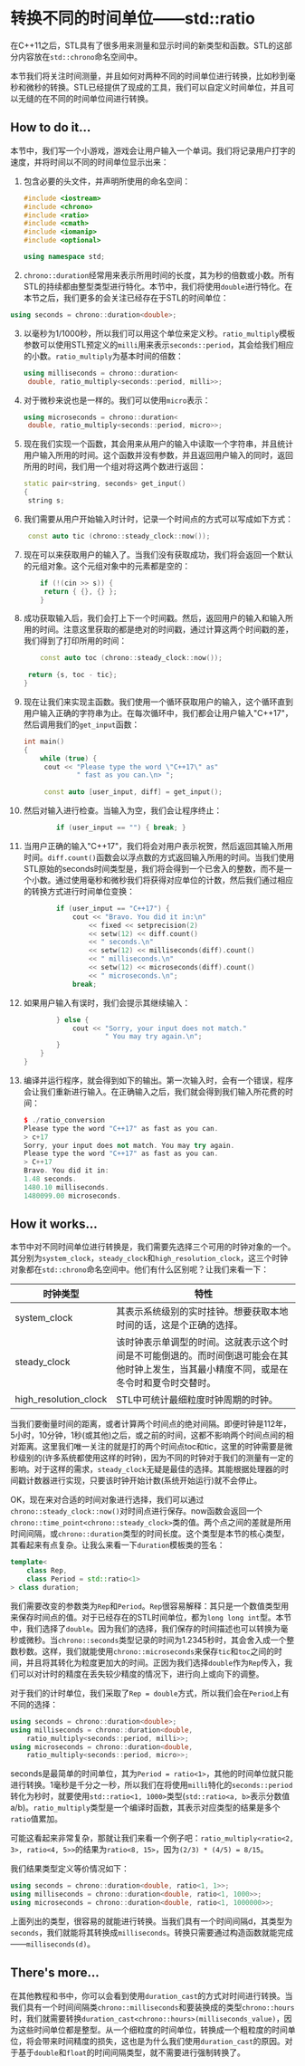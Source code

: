 # 转换不同的时间单位——std::ratio

在C++11之后，STL具有了很多用来测量和显示时间的新类型和函数。STL的这部分内容放在`std::chrono`命名空间中。

本节我们将关注时间测量，并且如何对两种不同的时间单位进行转换，比如秒到毫秒和微秒的转换。STL已经提供了现成的工具，我们可以自定义时间单位，并且可以无缝的在不同的时间单位间进行转换。

## How to do it...

本节中，我们写一个小游戏，游戏会让用户输入一个单词。我们将记录用户打字的速度，并将时间以不同的时间单位显示出来：

1. 包含必要的头文件，并声明所使用的命名空间：

   ```c++
   #include <iostream>
   #include <chrono>
   #include <ratio>
   #include <cmath>
   #include <iomanip>
   #include <optional>
   
   using namespace std; 
   ```

2.  `chrono::duration`经常用来表示所用时间的长度，其为秒的倍数或小数。所有STL的持续都由整型类型进行特化。本节中，我们将使用`double`进行特化。在本节之后，我们更多的会关注已经存在于STL的时间单位：

   ```c++
   using seconds = chrono::duration<double>;
   ```

3. 以毫秒为1/1000秒，所以我们可以用这个单位来定义秒。`ratio_multiply`模板参数可以使用STL预定义的`milli`用来表示`seconds::period`，其会给我们相应的小数。`ratio_multiply`为基本时间的倍数：

   ```c++
   using milliseconds = chrono::duration<
   	double, ratio_multiply<seconds::period, milli>>;
   ```

4. 对于微秒来说也是一样的。我们可以使用`micro`表示：

   ```c++
   using microseconds = chrono::duration<
   	double, ratio_multiply<seconds::period, micro>>;
   ```

5. 现在我们实现一个函数，其会用来从用户的输入中读取一个字符串，并且统计用户输入所用的时间。这个函数并没有参数，并且返回用户输入的同时，返回所用的时间，我们用一个组对将这两个数进行返回：

   ```c++
   static pair<string, seconds> get_input()
   {
   	string s;
   ```

6. 我们需要从用户开始输入时计时，记录一个时间点的方式可以写成如下方式：

   ```c++
   	const auto tic (chrono::steady_clock::now());
   ```

7. 现在可以来获取用户的输入了。当我们没有获取成功，我们将会返回一个默认的元组对象。这个元组对象中的元素都是空的：

   ```c++
       if (!(cin >> s)) {
       	return { {}, {} };
       }
   ```

8. 成功获取输入后，我们会打上下一个时间戳。然后，返回用户的输入和输入所用的时间。注意这里获取的都是绝对的时间戳，通过计算这两个时间戳的差，我们得到了打印所用的时间：

   ```c++
       const auto toc (chrono::steady_clock::now());
       
   	return {s, toc - tic};
   } 
   ```

9. 现在让我们来实现主函数。我们使用一个循环获取用户的输入，这个循环直到用户输入正确的字符串为止。在每次循环中，我们都会让用户输入"C++17"，然后调用我们的`get_input`函数：

   ```c++
   int main()
   {
       while (true) {
       	cout << "Please type the word \"C++17\" as"
       			" fast as you can.\n> ";
           
       	const auto [user_input, diff] = get_input();
   ```

10. 然后对输入进行检查。当输入为空，我们会让程序终止：

    ```c++
    		if (user_input == "") { break; }
    ```

11. 当用户正确的输入"C++17"，我们将会对用户表示祝贺，然后返回其输入所用时间。`diff.count()`函数会以浮点数的方式返回输入所用的时间。当我们使用STL原始的seconds时间类型是，我们将会得到一个已舍入的整数，而不是一个小数。通过使用毫秒和微秒我们将获得对应单位的计数，然后我们通过相应的转换方式进行时间单位变换：

    ```c++
            if (user_input == "C++17") {
                cout << "Bravo. You did it in:\n"
                    << fixed << setprecision(2)
                    << setw(12) << diff.count()
                    << " seconds.\n"
                    << setw(12) << milliseconds(diff).count()
                    << " milliseconds.\n"
                    << setw(12) << microseconds(diff).count()
                    << " microseconds.\n";
                break;
    ```

12. 如果用户输入有误时，我们会提示其继续输入：

    ```c++
            } else {
                cout << "Sorry, your input does not match."
               			" You may try again.\n";
            }
        }
    }
    ```

13. 编译并运行程序，就会得到如下的输出。第一次输入时，会有一个错误，程序会让我们重新进行输入。在正确输入之后，我们就会得到我们输入所花费的时间：

    ```c++
    $ ./ratio_conversion
    Please type the word "C++17" as fast as you can.
    > c+17
    Sorry, your input does not match. You may try again.
    Please type the word "C++17" as fast as you can.
    > C++17
    Bravo. You did it in:
    1.48 seconds.
    1480.10 milliseconds.
    1480099.00 microseconds.
    ```

## How it works...

本节中对不同时间单位进行转换是，我们需要先选择三个可用的时钟对象的一个。其分别为`system_clock`，`steady_clock`和`high_resolution_clock`，这三个时钟对象都在`std::chrono`命名空间中。他们有什么区别呢？让我们来看一下：

| 时钟类型              | 特性                                                         |
| --------------------- | ------------------------------------------------------------ |
| system_clock          | 其表示系统级别的实时挂钟。想要获取本地时间的话，这是个正确的选择。 |
| steady_clock          | 该时钟表示单调型的时间。这就表示这个时间是不可能倒退的。而时间倒退可能会在其他时钟上发生，当其最小精度不同，或是在冬令时和夏令时交替时。 |
| high_resolution_clock | STL中可统计最细粒度时钟周期的时钟。                          |

当我们要衡量时间的距离，或者计算两个时间点的绝对间隔。即便时钟是112年，5小时，10分钟，1秒(或其他)之后，或之前的时间，这都不影响两个时间点间的相对距离。这里我们唯一关注的就是打的两个时间点toc和tic，这里的时钟需要是微秒级别的(许多系统都使用这样的时钟)，因为不同的时钟对于我们的测量有一定的影响。对于这样的需求，`steady_clock`无疑是最佳的选择。其能根据处理器的时间戳计数器进行实现，只要该时钟开始计数(系统开始运行)就不会停止。

OK，现在来对合适的时间对象进行选择，我们可以通过`chrono::steady_clock::now()`对时间点进行保存。now函数会返回一个`chrono::time_point<chrono::steady_clock>`类的值。两个点之间的差就是所用时间间隔，或`chrono::duration`类型的时间长度。这个类型是本节的核心类型，其看起来有点复杂。让我么来看一下`duration`模板类的签名：

```c++
template<
    class Rep,
    class Period = std::ratio<1>
> class duration;
```

我们需要改变的参数类为`Rep`和`Period`。`Rep`很容易解释：其只是一个数值类型用来保存时间点的值。对于已经存在的STL时间单位，都为`long long int`型。本节中，我们选择了`double`。因为我们的选择，我们保存的时间描述也可以转换为毫秒或微秒。当`chrono::seconds`类型记录的时间为1.2345秒时，其会舍入成一个整数秒数。这样，我们就能使用`chrono::microseconds`来保存`tic`和`toc`之间的时间，并且将其转化为粒度更加大的时间。正因为我们选择`double`作为`Rep`传入，我们可以对计时的精度在丢失较少精度的情况下，进行向上或向下的调整。

对于我们的计时单位，我们采取了`Rep = double`方式，所以我们会在`Period`上有不同的选择：

```c++
using seconds = chrono::duration<double>;
using milliseconds = chrono::duration<double,
	ratio_multiply<seconds::period, milli>>;
using microseconds = chrono::duration<double,
	ratio_multiply<seconds::period, micro>>;
```

 seconds是最简单的时间单位，其为`Period = ratio<1>`，其他的时间单位就只能进行转换。1毫秒是千分之一秒，所以我们在将使用`milli`特化的`seconds::period`转化为秒时，就要使用`std::ratio<1, 1000>`类型(`std::ratio<a, b>`表示分数值a/b)。`ratio_multiply`类型是一个编译时函数，其表示对应类型的结果是多个`ratio`值累加。

可能这看起来非常复杂，那就让我们来看一个例子吧：`ratio_multiply<ratio<2, 3>, ratio<4, 5>>`的结果为`ratio<8, 15>`，因为`(2/3) * (4/5) = 8/15`。

我们结果类型定义等价情况如下：

```c++
using seconds = chrono::duration<double, ratio<1, 1>>;
using milliseconds = chrono::duration<double, ratio<1, 1000>>;
using microseconds = chrono::duration<double, ratio<1, 1000000>>;
```

上面列出的类型，很容易的就能进行转换。当我们具有一个时间间隔d，其类型为`seconds`，我们就能将其转换成`milliseconds`。转换只需要通过构造函数就能完成——`milliseconds(d)`。

## There's more...

在其他教程和书中，你可以会看到使用`duration_cast`的方式对时间进行转换。当我们具有一个时间间隔类`chrono::milliseconds`和要装换成的类型`chrono::hours`时，我们就需要转换`duration_cast<chrono::hours>(milliseconds_value)`，因为这些时间单位都是整型。从一个细粒度的时间单位，转换成一个粗粒度的时间单位，将会带来时间精度的损失，这也是为什么我们使用`duration_cast`的原因。对于基于`double`和`float`的时间间隔类型，就不需要进行强制转换了。